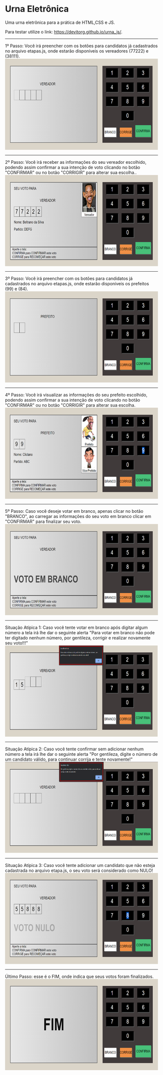 # Urna Eletrônica
Uma urna eletrônica para a prática de HTML,CSS e JS.

Para testar utilize o link: https://devitorg.github.io/urna_js/.

<hr>
1º Passo: Você irá preencher com os botões para candidatos já cadastrados no arquivo etapas.js, onde estarão disponíveis os vereadores (77222) e (38111).
<img src="/examples/1.png" width=600 height=300/>
<hr>
2º Passo: Você irá receber as informações do seu vereador escolhido, podendo assim confirmar a sua intenção de voto clicando no botão "CONFIRMAR" ou no botão "CORRIGIR" para alterar sua escolha..
<img src="/examples/2.png" width=600 height=300/>
<hr>
3º Passo: Você irá preencher com os botões para candidatos já cadastrados no arquivo etapas.js, onde estarão disponíveis os prefeitos (99) e (84).
<img src="/examples/3.png" width=600 height=300/>
<hr>
4º Passo: Você irá visualizar as informações do seu prefeito escolhido, podendo assim confirmar a sua intenção de voto clicando no botão "CONFIRMAR" ou no botão "CORRIGIR" para alterar sua escolha.
<img src="/examples/4.png" width=600 height=300/>
<hr>
5º Passo: Caso você deseje votar em branco, apenas clicar no botão "BRANCO", ao carregar as informações do seu voto em branco clicar em "CONFIRMAR" para finalizar seu voto.
<img src="/examples/5.png" width=600 height=300/>
<hr>
Situação Atípica 1: Caso você tente votar em branco após digitar algum número a tela irá lhe dar o seguinte alerta "Para votar em branco não pode ter digitado nenhum número, por gentileza, corrigir e realizar novamente seu voto!!!"
<img src="/examples/6.png" width=600 height=300/>
<hr>
Situação Atípica 2: Caso você tente confirmar sem adicionar nenhum número a tela irá lhe dar o seguinte alerta "Por gentileza, digite o número de um candidato válido, para continuar corrija e tente novamente!"
<img src="/examples/7.png" width=600 height=300/>
<hr>
Situação Atípica 3: Caso você tente adicionar um candidato que não esteja cadastrada no arquivo etapa.js, o seu voto será considerado como NULO!
<img src="/examples/8.png" width=600 height=300/>
<hr>
Último Passo: esse é o FIM, onde indica que seus votos foram finalizados.
<img src="/examples/9.png" width=600 height=300/>







